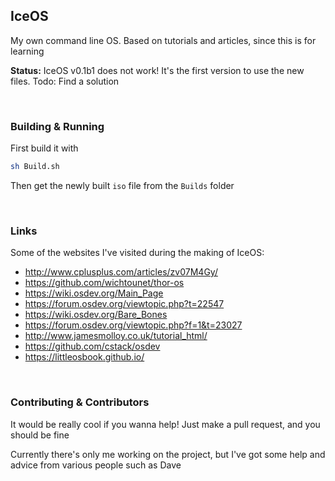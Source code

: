 ## IceOS

My own command line OS. Based on tutorials and articles, since this is for learning

**Status:** IceOS v0.1b1 does not work! It's the first version to use the new files. Todo: Find a solution

<br>

### Building & Running

First build it with
```bash
sh Build.sh
```

Then get the newly built `iso` file from the `Builds` folder

<br>

### Links

Some of the websites I've visited during the making of IceOS:
- http://www.cplusplus.com/articles/zv07M4Gy/
- https://github.com/wichtounet/thor-os
- https://wiki.osdev.org/Main_Page
- https://forum.osdev.org/viewtopic.php?t=22547
- https://wiki.osdev.org/Bare_Bones
- https://forum.osdev.org/viewtopic.php?f=1&t=23027
- http://www.jamesmolloy.co.uk/tutorial_html/
- https://github.com/cstack/osdev
- https://littleosbook.github.io/

<br>

### Contributing & Contributors

It would be really cool if you wanna help! Just make a pull request, and you should be fine

Currently there's only me working on the project, but I've got some help and advice from various people such as Dave
